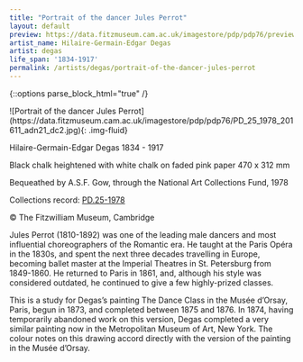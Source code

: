 ```yaml
---
title: "Portrait of the dancer Jules Perrot"
layout: default
preview: https://data.fitzmuseum.cam.ac.uk/imagestore/pdp/pdp76/preview_PD_25_1978_201611_adn21_dc2.jpg
artist_name: Hilaire-Germain-Edgar Degas
artist: degas
life_span: '1834-1917'
permalink: /artists/degas/portrait-of-the-dancer-jules-perrot
---
```

{::options parse_block_html="true" /}
<div class="text-center">
![Portrait of the dancer Jules Perrot](https://data.fitzmuseum.cam.ac.uk/imagestore/pdp/pdp76/PD_25_1978_201611_adn21_dc2.jpg){: .img-fluid}
</div>

Hilaire-Germain-Edgar Degas 1834 - 1917

Black chalk heightened with white chalk on faded pink paper 470 x 312 mm

Bequeathed by A.S.F. Gow, through the National Art Collections Fund, 1978

Collections record: [PD.25-1978](https://data.fitzmuseum.cam.ac.uk/id/object/6281)

© The Fitzwilliam Museum, Cambridge

Jules Perrot (1810-1892) was one of the leading male dancers and most influential choreographers of the Romantic era. He taught at the Paris Opéra in the 1830s, and spent the next three decades travelling in Europe, becoming ballet master at the Imperial Theatres in St. Petersburg from 1849-1860. He returned to Paris in 1861, and, although his style was considered outdated, he continued to give a few highly-prized classes.

This is a study for Degas’s painting The Dance Class in the Musée d’Orsay, Paris, begun in 1873, and completed between 1875 and 1876. In 1874, having temporarily abandoned work on this version, Degas completed a very similar painting now in the Metropolitan Museum of Art, New York. The colour notes on this drawing accord directly with the version of the painting in the Musée d’Orsay.

